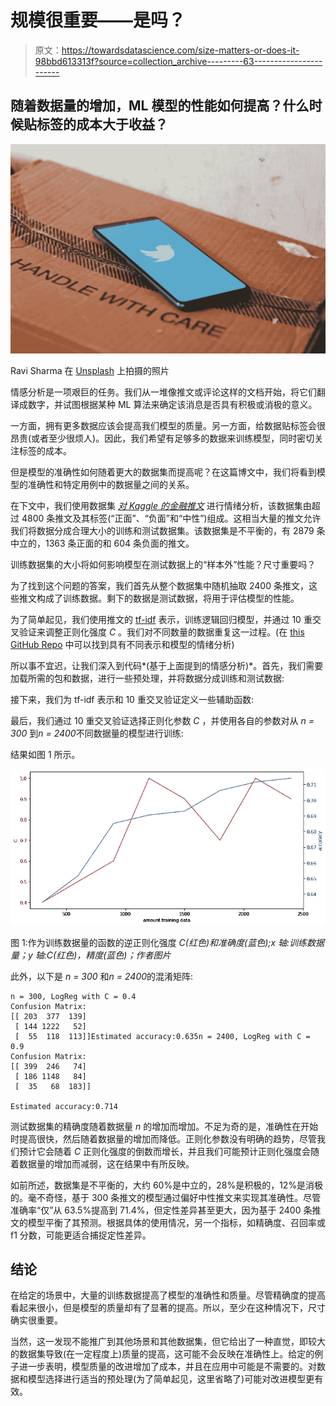 # 规模很重要——是吗？

> 原文：<https://towardsdatascience.com/size-matters-or-does-it-98bbd613313f?source=collection_archive---------63----------------------->

## 随着数据量的增加，ML 模型的性能如何提高？什么时候贴标签的成本大于收益？

![](img/2d1ec12b761aa645fe025a087e81eb7a.png)

Ravi Sharma 在 [Unsplash](https://unsplash.com?utm_source=medium&utm_medium=referral) 上拍摄的照片

情感分析是一项艰巨的任务。我们从一堆像推文或评论这样的文档开始，将它们翻译成数字，并试图根据某种 ML 算法来确定该消息是否具有积极或消极的意义。

一方面，拥有更多数据应该会提高我们模型的质量。另一方面，给数据贴标签会很昂贵(或者至少很烦人)。因此，我们希望有足够多的数据来训练模型，同时密切关注标签的成本。

但是模型的准确性如何随着更大的数据集而提高呢？在这篇博文中，我们将看到模型的准确性和特定用例中的数据量之间的关系。

在下文中，我们使用数据集 [*对 Kaggle 的金融推文*](https://www.kaggle.com/ankurzing/sentiment-analysis-for-financial-news) 进行情绪分析，该数据集由超过 4800 条推文及其标签(“正面”、“负面”和“中性”)组成。这相当大量的推文允许我们将数据分成合理大小的训练和测试数据集。该数据集是不平衡的，有 2879 条中立的，1363 条正面的和 604 条负面的推文。

训练数据集的大小将如何影响模型在测试数据上的“样本外”性能？尺寸重要吗？

为了找到这个问题的答案，我们首先从整个数据集中随机抽取 2400 条推文，这些推文构成了训练数据。剩下的数据是测试数据，将用于评估模型的性能。

为了简单起见，我们使用推文的 [tf-idf](https://en.wikipedia.org/wiki/Tf%E2%80%93idf) 表示，训练逻辑回归模型，并通过 10 重交叉验证来调整正则化强度 *C* 。我们对不同数量的数据重复这一过程。(在 [this GitHub Repo](https://github.com/FlorianHeinrichs/Sentiment-Analysis-Financial-Tweets) 中可以找到具有不同表示和模型的情绪分析)

所以事不宜迟，让我们深入到代码*(基于上面提到的情感分析)*。首先，我们需要加载所需的包和数据，进行一些预处理，并将数据分成训练和测试数据:

接下来，我们为 tf-idf 表示和 10 重交叉验证定义一些辅助函数:

最后，我们通过 10 重交叉验证选择正则化参数 *C* ，并使用各自的参数对从 *n = 300* 到*n = 2400*不同数据量的模型进行训练:

结果如图 1 所示。

![](img/72da87037fa97b598c8085231d6ce2a0.png)

图 1:作为训练数据量的函数的逆正则化强度 *C(红色)和准确度(蓝色);x 轴:训练数据量；y 轴:C(红色)，精度(蓝色)；作者图片*

此外，以下是 *n = 300* 和*n = 2400*的混淆矩阵:

```
n = 300, LogReg with C = 0.4
Confusion Matrix:
[[ 203  377  139]
 [ 144 1222   52]
 [  55  118  113]]Estimated accuracy:0.635n = 2400, LogReg with C = 0.9
Confusion Matrix:
[[ 399  246   74]
 [ 186 1148   84]
 [  35   68  183]]

Estimated accuracy:0.714
```

测试数据集的精确度随着数据量 *n* 的增加而增加。不足为奇的是，准确性在开始时提高很快，然后随着数据量的增加而降低。正则化参数没有明确的趋势，尽管我们预计它会随着 *C* 正则化强度的倒数而增长，并且我们可能预计正则化强度会随着数据量的增加而减弱，这在结果中有所反映。

如前所述，数据集是不平衡的，大约 60%是中立的，28%是积极的，12%是消极的。毫不奇怪，基于 300 条推文的模型通过偏好中性推文来实现其准确性。尽管准确率“仅”从 63.5%提高到 71.4%，但定性差异甚至更大，因为基于 2400 条推文的模型平衡了其预测。根据具体的使用情况，另一个指标，如精确度、召回率或 f1 分数，可能更适合捕捉定性差异。

## 结论

在给定的场景中，大量的训练数据提高了模型的准确性和质量。尽管精确度的提高看起来很小，但是模型的质量却有了显著的提高。所以，至少在这种情况下，尺寸确实很重要。

当然，这一发现不能推广到其他场景和其他数据集，但它给出了一种直觉，即较大的数据集导致(在一定程度上)质量的提高，这可能不会反映在准确性上。给定的例子进一步表明，模型质量的改进增加了成本，并且在应用中可能是不需要的。对数据和模型选择进行适当的预处理(为了简单起见，这里省略了)可能对改进模型更有效。